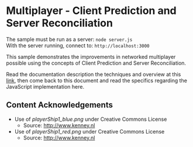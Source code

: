 # Multiplayer - Client Prediction and Server Reconciliation

The sample must be run as a server: `node server.js`\
With the server running, connect to: `http://localhost:3000`

This sample demonstrates the improvements in networked multiplayer possible using the concepts of Client Prediction and Server Reconciliation.

Read the documentation description the techniques and overview at this [link](https://github.com/ProfPorkins/GameTech/blob/master/doc/Multiplayer/Multiplayer-Step-1.md), then come back to this document and read the specifics regarding the JavaScript implementation here.

## Content Acknowledgements

* Use of *playerShip1_blue.png* under Creative Commons License
  * Source: http://www.kenney.nl
* Use of *playerShip1_red.png* under Creative Commons License
  * Source: http://www.kenney.nl
